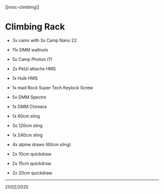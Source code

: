 [[moc-climbing]]

# Climbing Rack

- 3x cams with 3x Camp Nano 22
- 11x DMM wallnuts

- 5x Camp Photon (?)
- 2x Petzl attache HMS
- 1x Hulk HMS
- 1x mad Rock Super Tech Keylock Screw

- 5x DMM Spectre
- 1x DMM Chimera

- 1x 60cm sling
- 3x 120cm sling
- 1x 240cm sling

- 4x alpine draws (60cm sling)
- 2x 10cm quickdraw
- 2x 15cm quickdraw
- 2x 20cm quickdraw

---

21/02/2025
